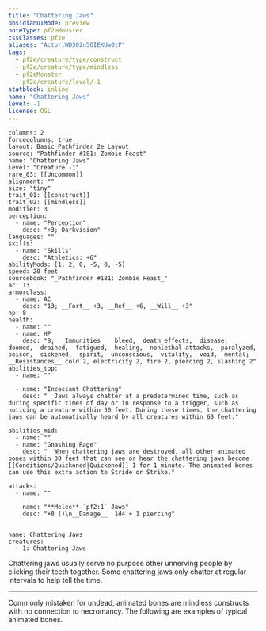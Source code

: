 ```yaml
---
title: "Chattering Jaws"
obsidianUIMode: preview
noteType: pf2eMonster
cssClasses: pf2e
aliases: "Actor.WD502n5OIEKUw0zP" 
tags:
  - pf2e/creature/type/construct
  - pf2e/creature/type/mindless
  - pf2eMonster
  - pf2e/creature/level/-1
statblock: inline
name: "Chattering Jaws"
level: -1
license: OGL
---
```


```statblock
columns: 2
forcecolumns: true
layout: Basic Pathfinder 2e Layout
source: "Pathfinder #181: Zombie Feast"
name: "Chattering Jaws"
level: "Creature -1"
rare_03: [[Uncommon]]
alignment: ""
size: "tiny"
trait_01: [[construct]]
trait_02: [[mindless]]
modifier: 3
perception:
  - name: "Perception"
    desc: "+3; Darkvision"
languages: ""
skills:
  - name: "Skills"
    desc: "Athletics: +6"
abilityMods: [1, 2, 0, -5, 0, -5]
speed: 20 feet
sourcebook: "_Pathfinder #181: Zombie Feast_"
ac: 13
armorclass:
  - name: AC
    desc: "13; __Fort__ +3, __Ref__ +6, __Will__ +3"
hp: 8
health:
  - name: ""
  - name: HP
    desc: "8; __Immunities__  bleed,  death effects,  disease,  doomed,  drained,  fatigued,  healing,  nonlethal attacks,  paralyzed,  poison,  sickened,  spirit,  unconscious,  vitality,  void,  mental; __Resistances__ cold 2, electricity 2, fire 2, piercing 2, slashing 2"
abilities_top:
  - name: ""

  - name: "Incessant Chattering"
    desc: "  Jaws always chatter at a predetermined time, such as during specific times of day or in response to a trigger, such as noticing a creature within 30 feet. During these times, the chattering jaws can be automatically heard by all creatures within 60 feet."

abilities_mid:
  - name: ""
  - name: "Gnashing Rage"
    desc: "  When chattering jaws are destroyed, all other animated bones within 30 feet that can see or hear the chattering jaws become [[Conditions/Quickened|Quickened]] 1 for 1 minute. The animated bones can use this extra action to Stride or Strike."

attacks:
  - name: ""

  - name: "**Melee** `pf2:1` Jaws"
    desc: "+8 ()\n__Damage__  1d4 + 1 piercing"
 
```

```encounter-table
name: Chattering Jaws
creatures:
  - 1: Chattering Jaws
```



Chattering jaws usually serve no purpose other unnerving people by clicking their teeth together. Some chattering jaws only chatter at regular intervals to help tell the time.

* * *

Commonly mistaken for undead, animated bones are mindless constructs with no connection to necromancy. The following are examples of typical animated bones.
